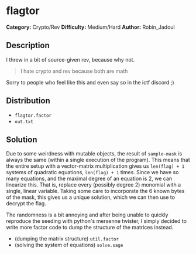# flagtor
**Category:** Crypto/Rev
**Difficulty:** Medium/Hard
**Author:** Robin_Jadoul

## Description

I threw in a bit of source-given rev, because why not.

> I hate crypto and rev because both are math

Sorry to people who feel like this and even say so in the ictf discord ;)


## Distribution

- `flagtor.factor`
- `out.txt`

## Solution

Due to some weirdness with mutable objects, the result of `sample-mask` is always the same (within a single execution of the program).
This means that the entire setup with a vector-matrix multiplication gives us `len(flag) + 1` systems of quadratic equations, `len(flag) + 1` times.
Since we have so many equations, and the maximal degree of an equation is 2, we can linearize this.
That is, replace every (possibly degree 2) monomial with a single, linear variable.
Taking some care to incorporate the 6 known bytes of the mask, this gives us a unique solution, which we can then use to decrypt the flag.

The randomness is a bit annoying and after being unable to quickly reproduce the seeding with python's mersenne twister, I simply decided to write more factor code to dump the structure of the matrices instead.

- (dumping the matrix structure) `util.factor`
- (solving the system of equations) `solve.sage`